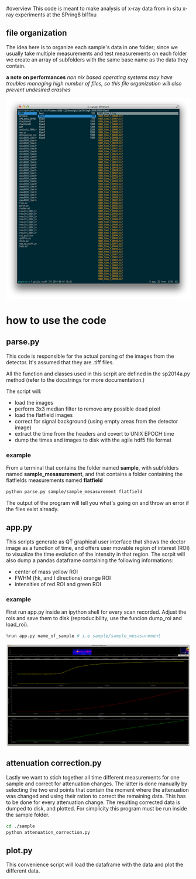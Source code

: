 #overview
This code is meant to make analysis of x-ray data from in situ x-ray experiments at the SPring8 bl11xu

## file organization
The idea here is to organize each sample's data in one folder; since we usually take multiple measurements and test measurements on each folder we create an array of subfolders with the same base name as the data they contain.

**a note on performances** *non nix based operating systems may have troubles managing high number of files, so this file organization will also prevent undesired crashes*

![File organization example](./Figures/1.png  "File structure ")

# how to use the code
## parse.py
This code is responsible for the actual parsing of the images from the detector.  It's  assumed that they are .tiff files.

All the function and classes used in this scrpit are defined in the sp2014a.py
method (refer to the docstrings for more documentation.)

The script will:

 - load the images
 - perform 3x3 median filter to remove any possible dead pixel
 - load the flatfield images
 - correct for signal background (using empty areas from the detector image)
 - extract the time from the headers and covert to UNIX
EPOCH time
 - dump the times and images to disk with the agile hdf5 file format   

### example
From a terminal that contains the folder named **sample**, with subfolders named  **sample_mesasurement**, and that contains a folder containing the flatfields measurements named **flatfield**

``` bash 
python parse.py sample/sample_mesasurement flatfield
```
The output of the program will tell you what's going on and throw an error if the files exist already.

## app.py
This scripts generate as QT graphical user interface that shows the dector image as a function of time, and offers user movable region of interest (ROI) to visualize the time evolution of the intensity in that region.
The scrpit will also dump a pandas dataframe containing the following informations:

 - center of mass yellow ROI
 - FWHM (hk, and l directions)  orange ROI
 - intensities of red ROI and green ROI
### example

First run app.py inside an ipython shell for every scan recorded.
Adjust the rois and save them to disk (reproducibility, use the funcion dump_roi and load_roi).

``` python 
%run app.py name_of_sample # i.e sample/sample_mesasurement
```
![qt GUI](./Figures/2.png  "QT GUI")
## attenuation correction.py
Lastly we want to stich together all time different measurements for one sample and correct for attenuation changes.
The latter is done manually by selecting the two end points that contain the moment where the attenuation was changed and using their ration to correct the remaining data. This has to be done for every attenuation change.
The resulting corrected data is dumped to disk, and plotted.
For simplicity this program must be run inside the sample folder.
``` bash 
cd ./sample 
python attenuation_correction.py
```

## plot.py

This convenience script will load the dataframe with the data and plot the different data.